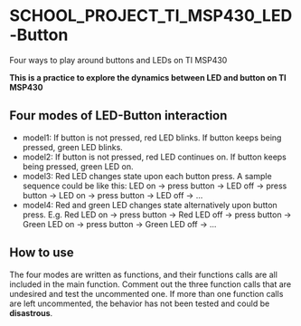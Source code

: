 # SCHOOL_PROJECT_TI_MSP430_LED-Button
Four ways to play around buttons and LEDs on TI MSP430

__This is a practice to explore the dynamics between LED and button on TI MSP430__

## Four modes of LED-Button interaction
* model1: If button is not pressed, red LED blinks. If button keeps being pressed, green LED blinks.
* model2: If button is not pressed, red LED continues on. If button keeps being pressed, green LED on.
* model3: Red LED changes state upon each button press. A sample sequence could be like this: LED on -> press button -> LED off -> press button -> LED on -> press button -> LED off -> ...
* model4: Red and green LED changes state alternatively upon button press. E.g. Red LED on -> press button -> Red LED off -> press button -> Green LED on -> press button -> Green LED off -> ...

## How to use
The four modes are written as functions, and their functions calls are all included in the main function. Comment out the three function calls that are undesired and test the uncommented one. If more than one function calls are left uncommented, the behavior has not been tested and could be __disastrous__.
